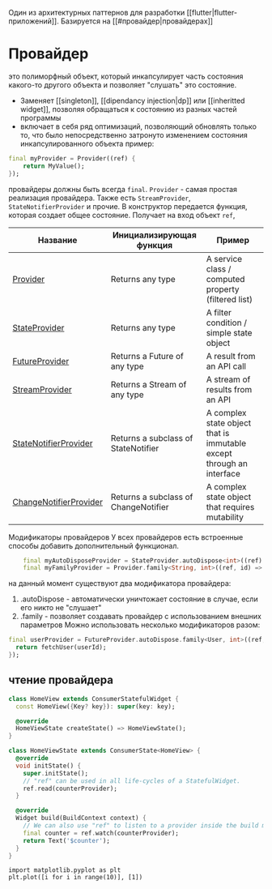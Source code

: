 Один из архитектурных паттернов для разработки [[flutter|flutter-приложений]]. Базируется на [[#провайдер|провайдерах]] 




# Провайдер
это полиморфный объект, который инкапсулирует часть состояния какого-то другого объекта и позволяет "слушать" это состояние. 
* Заменяет [[singleton]], [[dipendancy injection|dp]] или [[inheritted widget]], позволяя обращаться к состоянию из разных частей программы
* включает в себя ряд оптимизаций, позволяющий обновлять только то, что было непосредственно затронуто изменением состояния инкапсулированного объекта
пример:
```dart 
final myProvider = Provider((ref) {  
	return MyValue();  
});
```
провайдеры должны быть всегда `final`. `Provider` - самая простая реализация провайдера. Также есть `StreamProvider`, `StateNotifierProvider` и прочие. В конструктор передается функция, которая создает общее состояние. Получает на вход объект `ref`, 

| Название                                                                                                                           | Инициализирующая функция             | Пример                                                               |
| ---------------------------------------------------------------------------------------------------------------------------------- | ------------------------------------ | -------------------------------------------------------------------- |
| [Provider](https://riverpod.dev/docs/providers/provider)                                                                           | Returns any type                     | A service class / computed property (filtered list)                  |
| [StateProvider](https://riverpod.dev/docs/providers/state_provider)                                                                | Returns any type                     | A filter condition / simple state object                             |
| [FutureProvider](https://riverpod.dev/docs/providers/future_provider)                                                              | Returns a Future of any type         | A result from an API call                                            |
| [StreamProvider](https://riverpod.dev/docs/providers/stream_provider)                                                              | Returns a Stream of any type         | A stream of results from an API                                      |
| [StateNotifierProvider](https://riverpod.dev/docs/providers/state_notifier_provider)                                               | Returns a subclass of StateNotifier  | A complex state object that is immutable except through an interface |
| [ChangeNotifierProvider](https://pub.dev/documentation/flutter_riverpod/latest/flutter_riverpod/ChangeNotifierProvider-class.html) | Returns a subclass of ChangeNotifier | A complex state object that requires mutability                      |

Модификаторы провайдеров
У всех провайдеров есть встроенные способы добавить дополнительный функционал. 
```dart
	final myAutoDisposeProvider = StateProvider.autoDispose<int>((ref) => 0);
	final myFamilyProvider = Provider.family<String, int>((ref, id) => '$id');
```
на данный момент существуют два модификатора провайдера: 
1. .autoDispose - автоматически уничтожает состояние в случае, если его никто не "слушает"
2. .family - позволяет создавать провайдер с использованием внешних параметров
Можно использовать несколько модификаторов разом: 
```dart
final userProvider = FutureProvider.autoDispose.family<User, int>((ref, userId) async {
  return fetchUser(userId);
});
```
## чтение провайдера
```dart
class HomeView extends ConsumerStatefulWidget {
  const HomeView({Key? key}): super(key: key);

  @override
  HomeViewState createState() => HomeViewState();
}

class HomeViewState extends ConsumerState<HomeView> {
  @override
  void initState() {
    super.initState();
    // "ref" can be used in all life-cycles of a StatefulWidget.
    ref.read(counterProvider);
  }

  @override
  Widget build(BuildContext context) {
    // We can also use "ref" to listen to a provider inside the build method
    final counter = ref.watch(counterProvider);
    return Text('$counter');
  }
}
```

```jupyter
import matplotlib.pyplot as plt
plt.plot([i for i in range(10)], [1])
```
